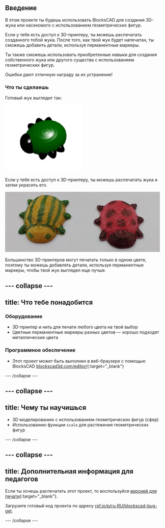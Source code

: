 ## Введение

В этом проекте ты будешь использовать BlocksCAD для создания 3D-жука или насекомого с использованием геометрических фигур.

Если у тебя есть доступ к 3D-принтеру, ты можешь распечатать созданного тобой жука. После того, как твой жук будет напечатан, ты сможешь добавить детали, используя перманентные маркеры.

Ты также сможешь использовать приобретенные навыки для создания собственного жука или другого существа с использованием геометрических фигур.

Ошибки дают отличную награду за их устранение!

### Что ты сделаешь

Готовый жук выглядит так:

![снимок экрана](images/bug-complete.png)

Если у тебя есть доступ к 3D-принтеру, ты можешь распечатать жука и затем украсить его.

![Завершенный проект](images/bug-showcase.png)

Большинство 3D-принтеров могут печатать только в одном цвете, поэтому ты можешь добавлять детали, используя перманентные маркеры, чтобы твой жук выглядел еще лучше.

--- collapse ---
---
title: Что тебе понадобится
---

### Оборудование

+ 3D-принтер и нить для печати любого цвета на твой выбор
+ Цветные перманентные маркеры разных цветов — хорошо подходят металлические цвета

### Программное обеспечение

+ Этот проект может быть выполнен в веб-браузере с помощью BlocksCAD [blockscad3d.com/editor/](https://www.blockscad3d.com/editor){:target="_blank"}

--- /collapse ---

--- collapse ---
---
title: Чему ты научишься
---

+ 3D моделированию с использованием геометрических фигур (сфер)
+ Использованию функции `scale` для растяжения геометрических фигур

--- /collapse ---

--- collapse ---
---
title: Дополнительная информация для педагогов
---

Если ты хочешь распечатать этот проект, то воспользуйся [версией для печати](https://projects.raspberrypi.org/ru-RU/projects/blockscad-bug/print){:target="_blank"}.

Загрузите готовый код проекта по адресу [rpf.io/p/ru-RU/blockscad-bug-get](https://rpf.io/p/ru-RU/blockscad-bug-get).

--- /collapse ---
